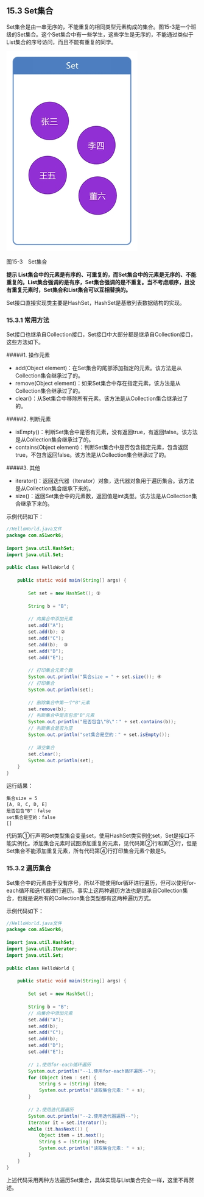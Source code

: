 ## 15.3 Set集合

Set集合是由一串无序的，不能重复的相同类型元素构成的集合。图15-3是一个班级的Set集合。这个Set集合中有一些学生，这些学生是无序的，不能通过类似于List集合的序号访问，而且不能有重复的同学。

![15-3](../assets/15-3.jpg)

图15-3　Set集合

**提示 List集合中的元素是有序的、可重复的，而Set集合中的元素是无序的、不能重复的。List集合强调的是有序，Set集合强调的是不重复。当不考虑顺序，且没有重复元素时，Set集合和List集合可以互相替换的。**

Set接口直接实现类主要是HashSet，HashSet是基散列表数据结构的实现。

### 15.3.1 常用方法

Set接口也继承自Collection接口，Set接口中大部分都是继承自Collection接口，这些方法如下。

#####1.  操作元素

*   add(Object element)：在Set集合的尾部添加指定的元素。该方法是从Collection集合继承过了的。
*   remove(Object element)：如果Set集合中存在指定元素，该方法是从Collection集合继承过了的。
*   clear()：从Set集合中移除所有元素。该方法是从Collection集合继承过了的。

#####2.  判断元素

*   isEmpty()：判断Set集合中是否有元素，没有返回true，有返回false。该方法是从Collection集合继承过了的。
*   contains(Object element)：判断Set集合中是否包含指定元素，包含返回true，不包含返回false。该方法是从Collection集合继承过了的。

#####3.  其他

*   iterator()：返回迭代器（Iterator）对象，迭代器对象用于遍历集合。该方法是从Collection集合继承下来的。
*   size()：返回Set集合中的元素数，返回值是int类型。该方法是从Collection集合继承下来的。

示例代码如下：

```java
//HelloWorld.java文件
package com.a51work6;

import java.util.HashSet;
import java.util.Set;

public class HelloWorld {

	public static void main(String[] args) {

		Set set = new HashSet(); ①

		String b = "B";

		// 向集合中添加元素
		set.add("A");
		set.add(b); ②
		set.add("C");
		set.add(b);  ③
		set.add("D");
		set.add("E");

		// 打印集合元素个数
		System.out.println("集合size = " + set.size()); ④
		// 打印集合
		System.out.println(set);

		// 删除集合中第一个"B"元素
		set.remove(b);
		// 判断集合中是否包含"B"元素
		System.out.println("是否包含\"B\"：" + set.contains(b));
		// 判断集合是否为空
		System.out.println("set集合是空的：" + set.isEmpty());

		// 清空集合
		set.clear();
		System.out.println(set);
	}
}
```

运行结果：

	集合size = 5
	[A, B, C, D, E]
	是否包含"B"：false
	set集合是空的：false
	[]
	

代码第①行声明Set类型集合变量set，使用HashSet类实例化set，Set是接口不能实例化。添加集合元素时试图添加重复的元素，见代码第②行和第③行，但是Set集合不能添加重复元素，所有代码第④行打印集合元素个数是5。

### 15.3.2 遍历集合

Set集合中的元素由于没有序号，所以不能使用for循环进行遍历，但可以使用for-each循环和迭代器进行遍历。事实上这两种遍历方法也是继承自Collection集合，也就是说所有的Collection集合类型都有这两种遍历方式。

示例代码如下：

```java
//HelloWorld.java文件
package com.a51work6;

import java.util.HashSet;
import java.util.Iterator;
import java.util.Set;

public class HelloWorld {

	public static void main(String[] args) {

		Set set = new HashSet();

		String b = "B";
		// 向集合中添加元素
		set.add("A");
		set.add(b);
		set.add("C");
		set.add(b);
		set.add("D");
		set.add("E");

		// 1.使用for-each循环遍历
		System.out.println("--1.使用for-each循环遍历--");
		for (Object item : set) {
			String s = (String) item;
			System.out.println("读取集合元素: " + s);
		}

		// 2.使用迭代器遍历
		System.out.println("--2.使用迭代器遍历--");
		Iterator it = set.iterator();
		while (it.hasNext()) {
			Object item = it.next();
			String s = (String) item;
			System.out.println("读取集合元素: " + s);
		}
	}
}

```
上述代码采用两种方法遍历Set集合，具体实现与List集合完全一样，这里不再赘述。